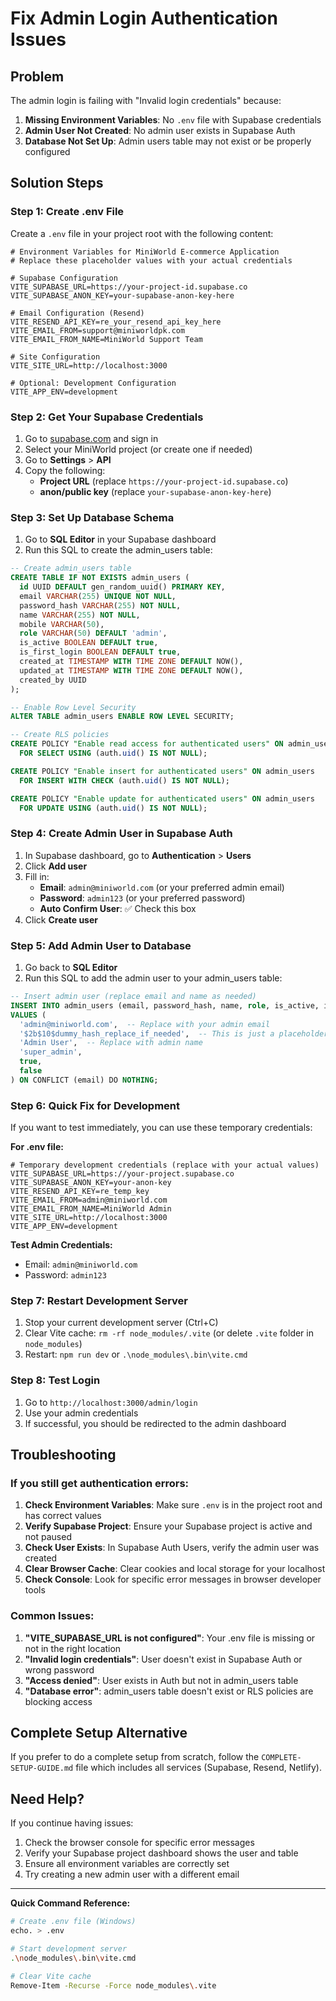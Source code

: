 # Fix Admin Login Authentication Issues

## Problem
The admin login is failing with "Invalid login credentials" because:
1. **Missing Environment Variables**: No `.env` file with Supabase credentials
2. **Admin User Not Created**: No admin user exists in Supabase Auth
3. **Database Not Set Up**: Admin users table may not exist or be properly configured

## Solution Steps

### Step 1: Create .env File
Create a `.env` file in your project root with the following content:

```env
# Environment Variables for MiniWorld E-commerce Application
# Replace these placeholder values with your actual credentials

# Supabase Configuration
VITE_SUPABASE_URL=https://your-project-id.supabase.co
VITE_SUPABASE_ANON_KEY=your-supabase-anon-key-here

# Email Configuration (Resend)
VITE_RESEND_API_KEY=re_your_resend_api_key_here
VITE_EMAIL_FROM=support@miniworldpk.com
VITE_EMAIL_FROM_NAME=MiniWorld Support Team

# Site Configuration
VITE_SITE_URL=http://localhost:3000

# Optional: Development Configuration
VITE_APP_ENV=development
```

### Step 2: Get Your Supabase Credentials

1. Go to [supabase.com](https://supabase.com) and sign in
2. Select your MiniWorld project (or create one if needed)
3. Go to **Settings** > **API**
4. Copy the following:
   - **Project URL** (replace `https://your-project-id.supabase.co`)
   - **anon/public key** (replace `your-supabase-anon-key-here`)

### Step 3: Set Up Database Schema

1. Go to **SQL Editor** in your Supabase dashboard
2. Run this SQL to create the admin_users table:

```sql
-- Create admin_users table
CREATE TABLE IF NOT EXISTS admin_users (
  id UUID DEFAULT gen_random_uuid() PRIMARY KEY,
  email VARCHAR(255) UNIQUE NOT NULL,
  password_hash VARCHAR(255) NOT NULL,
  name VARCHAR(255) NOT NULL,
  mobile VARCHAR(50),
  role VARCHAR(50) DEFAULT 'admin',
  is_active BOOLEAN DEFAULT true,
  is_first_login BOOLEAN DEFAULT true,
  created_at TIMESTAMP WITH TIME ZONE DEFAULT NOW(),
  updated_at TIMESTAMP WITH TIME ZONE DEFAULT NOW(),
  created_by UUID
);

-- Enable Row Level Security
ALTER TABLE admin_users ENABLE ROW LEVEL SECURITY;

-- Create RLS policies
CREATE POLICY "Enable read access for authenticated users" ON admin_users
  FOR SELECT USING (auth.uid() IS NOT NULL);

CREATE POLICY "Enable insert for authenticated users" ON admin_users
  FOR INSERT WITH CHECK (auth.uid() IS NOT NULL);

CREATE POLICY "Enable update for authenticated users" ON admin_users
  FOR UPDATE USING (auth.uid() IS NOT NULL);
```

### Step 4: Create Admin User in Supabase Auth

1. In Supabase dashboard, go to **Authentication** > **Users**
2. Click **Add user**
3. Fill in:
   - **Email**: `admin@miniworld.com` (or your preferred admin email)
   - **Password**: `admin123` (or your preferred password)
   - **Auto Confirm User**: ✅ Check this box
4. Click **Create user**

### Step 5: Add Admin User to Database

1. Go back to **SQL Editor**
2. Run this SQL to add the admin user to your admin_users table:

```sql
-- Insert admin user (replace email and name as needed)
INSERT INTO admin_users (email, password_hash, name, role, is_active, is_first_login) 
VALUES (
  'admin@miniworld.com',  -- Replace with your admin email
  '$2b$10$dummy_hash_replace_if_needed',  -- This is just a placeholder
  'Admin User',  -- Replace with admin name
  'super_admin',
  true,
  false
) ON CONFLICT (email) DO NOTHING;
```

### Step 6: Quick Fix for Development

If you want to test immediately, you can use these temporary credentials:

**For .env file:**
```env
# Temporary development credentials (replace with your actual values)
VITE_SUPABASE_URL=https://your-project.supabase.co
VITE_SUPABASE_ANON_KEY=your-anon-key
VITE_RESEND_API_KEY=re_temp_key
VITE_EMAIL_FROM=admin@miniworld.com
VITE_EMAIL_FROM_NAME=MiniWorld Admin
VITE_SITE_URL=http://localhost:3000
VITE_APP_ENV=development
```

**Test Admin Credentials:**
- Email: `admin@miniworld.com`
- Password: `admin123`

### Step 7: Restart Development Server

1. Stop your current development server (Ctrl+C)
2. Clear Vite cache: `rm -rf node_modules/.vite` (or delete `.vite` folder in `node_modules`)
3. Restart: `npm run dev` or `.\node_modules\.bin\vite.cmd`

### Step 8: Test Login

1. Go to `http://localhost:3000/admin/login`
2. Use your admin credentials
3. If successful, you should be redirected to the admin dashboard

## Troubleshooting

### If you still get authentication errors:

1. **Check Environment Variables**: Make sure `.env` is in the project root and has correct values
2. **Verify Supabase Project**: Ensure your Supabase project is active and not paused
3. **Check User Exists**: In Supabase Auth Users, verify the admin user was created
4. **Clear Browser Cache**: Clear cookies and local storage for your localhost
5. **Check Console**: Look for specific error messages in browser developer tools

### Common Issues:

1. **"VITE_SUPABASE_URL is not configured"**: Your .env file is missing or not in the right location
2. **"Invalid login credentials"**: User doesn't exist in Supabase Auth or wrong password
3. **"Access denied"**: User exists in Auth but not in admin_users table
4. **"Database error"**: admin_users table doesn't exist or RLS policies are blocking access

## Complete Setup Alternative

If you prefer to do a complete setup from scratch, follow the `COMPLETE-SETUP-GUIDE.md` file which includes all services (Supabase, Resend, Netlify).

## Need Help?

If you continue having issues:
1. Check the browser console for specific error messages
2. Verify your Supabase project dashboard shows the user and table
3. Ensure all environment variables are correctly set
4. Try creating a new admin user with a different email

---

**Quick Command Reference:**
```bash
# Create .env file (Windows)
echo. > .env

# Start development server
.\node_modules\.bin\vite.cmd

# Clear Vite cache
Remove-Item -Recurse -Force node_modules\.vite
``` 